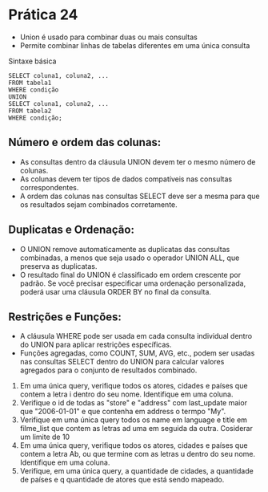# Prática 24

* Union é usado para combinar duas ou mais consultas
* Permite combinar linhas de tabelas diferentes em uma única consulta

Sintaxe básica

```
SELECT coluna1, coluna2, ...
FROM tabela1
WHERE condição
UNION
SELECT coluna1, coluna2, ...
FROM tabela2
WHERE condição;
```

## Número e ordem das colunas:
* As consultas dentro da cláusula UNION devem ter o mesmo número de colunas.
* As colunas devem ter tipos de dados compatíveis nas consultas correspondentes.
* A ordem das colunas nas consultas SELECT deve ser a mesma para que os resultados sejam combinados corretamente.


## Duplicatas e Ordenação:
* O UNION remove automaticamente as duplicatas das consultas combinadas, a menos que seja usado o operador UNION ALL, que preserva as duplicatas.
* O resultado final do UNION é classificado em ordem crescente por padrão. Se você precisar especificar uma ordenação personalizada, poderá usar uma cláusula ORDER BY no final da consulta.


## Restrições e Funções:
* A cláusula WHERE pode ser usada em cada consulta individual dentro do UNION para aplicar restrições específicas.
* Funções agregadas, como COUNT, SUM, AVG, etc., podem ser usadas nas consultas SELECT dentro do UNION para calcular valores agregados para o conjunto de resultados combinado.


1) Em uma única query, verifique todos os atores, cidades e países que contem a letra i dentro do seu nome. Identifique em uma coluna.
2) Verifique o id de todas as "store" e "address" com last_update maior que "2006-01-01" e que contenha em address o termpo "My".
3) Verifique em uma única query todos os name em language e title em filme_list que contem as letras ad uma em seguida da outra. Cosiderar um limite de 10
4) Em uma única query, verifique todos os atores, cidades e países que contem a letra Ab, ou que termine com as letras u dentro do seu nome. Identifique em uma coluna.
5) Verifique, em uma única query, a quantidade de cidades, a quantidade de países e q quantidade de atores que está sendo mapeado.
